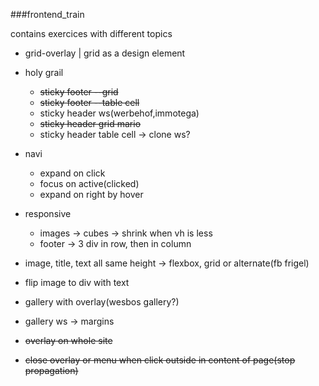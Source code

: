 ###frontend_train

contains exercices with different topics

 * grid-overlay | grid as a design element
 * holy grail
    * ~~sticky footer --grid~~
    * ~~sticky footer --table cell~~
    * sticky header ws(werbehof,immotega)
    * ~~sticky header grid mario~~
    * sticky header table cell -> clone ws?
 
 * navi
    * expand on click
    * focus on active(clicked)
    * expand on right by hover
 * responsive 
    * images -> cubes -> shrink when vh is less
    * footer -> 3 div in row, then in column
 * image, title, text all same height -> flexbox, grid or alternate(fb frigel)
 * flip image to div with text
 * gallery with overlay(wesbos gallery?)
 * gallery ws -> margins
 * ~~overlay on whole site~~
 * ~~close overlay or menu when click outside in content of page(stop propagation)~~
